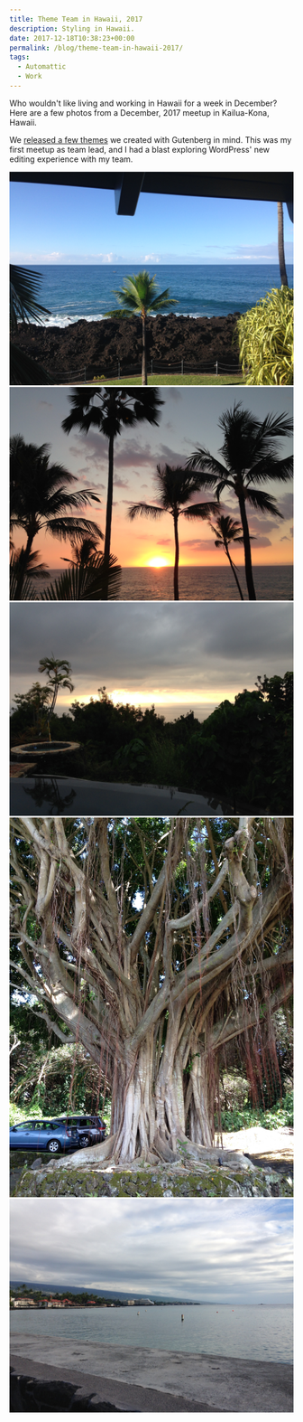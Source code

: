 ```yaml
---
title: Theme Team in Hawaii, 2017
description: Styling in Hawaii.
date: 2017-12-18T10:38:23+00:00
permalink: /blog/theme-team-in-hawaii-2017/
tags:
  - Automattic
  - Work
---
```


Who wouldn't like living and working in Hawaii for a week in December? Here are a few photos from a December, 2017 meetup in Kailua-Kona, Hawaii.

We [released a few themes](https://themeshaper.com/2018/02/15/styling-themes-for-gutenberg/) we created with Gutenberg in mind. This was my first meetup as team lead, and I had a blast exploring WordPress' new editing experience with my team.

![Pacific Ocean view from a balcony.](./theam-hawaii2017-1.jpg)
![Sunset view with palm trees in background.](./theam-hawaii2017-2.jpg)
![View of ocean at sunset through a set of trees.](./theam-hawaii2017-3.jpg)
![Giant banyan tree in front of a house with cars to the left.](./theam-hawaii2017-4.jpg)
![A shoreline with clouds in the background.](./theam-hawaii2017-5.jpg)
